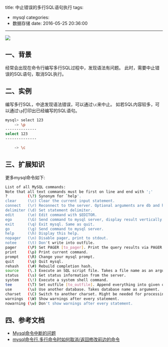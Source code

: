 title: 中止错误的多行SQL语句执行
tags:
  - mysql
categories:
  - 数据存储
date: 2016-05-25 20:36:00
---

<img src="/asserts/images/logo/mysql.png" class="img-logo img-center" />

## 一、背景
经常会出现在命令行编写多行SQL过程中，发现语法有问题。
此时，需要中止错误的SQL语句，取消SQL执行。


## 二、实例
编写多行SQL，中途发现语法错误，可以通过`\c`来中止。
如若SQL内容较多，可以通过`\p`打印出已经编写的SQL语句。

``` bash
mysql> select 123
    -> \p
--------------
select 123
--------------

    -> \c
```


## 三、扩展知识
更多mysql命令如下:
``` bash
List of all MySQL commands:
Note that all text commands must be first on line and end with ';'
?         (\?) Synonym for `help'.
clear     (\c) Clear the current input statement.
connect   (\r) Reconnect to the server. Optional arguments are db and host.
delimiter (\d) Set statement delimiter.
edit      (\e) Edit command with $EDITOR.
ego       (\G) Send command to mysql server, display result vertically.
exit      (\q) Exit mysql. Same as quit.
go        (\g) Send command to mysql server.
help      (\h) Display this help.
nopager   (\n) Disable pager, print to stdout.
notee     (\t) Don't write into outfile.
pager     (\P) Set PAGER [to_pager]. Print the query results via PAGER.
print     (\p) Print current command.
prompt    (\R) Change your mysql prompt.
quit      (\q) Quit mysql.
rehash    (\#) Rebuild completion hash.
source    (\.) Execute an SQL script file. Takes a file name as an argument.
status    (\s) Get status information from the server.
system    (\!) Execute a system shell command.
tee       (\T) Set outfile [to_outfile]. Append everything into given outfile.
use       (\u) Use another database. Takes database name as argument.
charset   (\C) Switch to another charset. Might be needed for processing binlog with multi-byte charsets.
warnings  (\W) Show warnings after every statement.
nowarning (\w) Don't show warnings after every statement.
```

## 四、参考文档
- [Mysql命令中断的问题 ](http://blog.sina.com.cn/s/blog_45ed26a7010002qi.html)
- [mysql命令行,多行命令时如何取消/返回修改前边的命令](https://fukun.org/archives/02291811.html)
